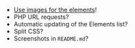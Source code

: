 * [Use images for the elements](https://iupac.org/what-we-do/periodic-table-of-elements/)!
* PHP URL requests?
* Automatic updating of the Elements list?
* Split CSS?
* Screenshots in `README.md`?
